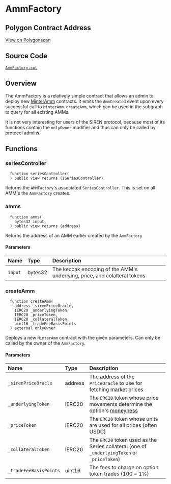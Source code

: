 # AmmFactory

## Polygon Contract Address

[View on Polygonscan](https://polygonscan.com/address/0x0cdaa64b47474e02cdfbd811ec9fd2d265cd3a0a)

## Source Code

[`AmmFactory.sol`](https://github.com/sirenmarkets/core/blob/master/contracts/amm/AmmFactory.sol)

## Overview

The AmmFactory is a relatively simple contract that allows an admin to deploy new [MinterAmm](glossary.md#minteramm) contracts. It emits the `AmmCreated` event upon every successful call to `MinterAmm.createAmm`, which can be used in the subgraph to query for all existing AMMs.

It is not very interesting for users of the SIREN protocol, because most of its functions contain the `onlyOwner` modifier and thus can only be called by protocol admins.

## Functions


### seriesController

```solidity
  function seriesController(
  ) public view returns (ISeriesController)
```

Returns the `AMMFactory`'s associated `SeriesController`. This is set on all AMM's the `AmmFactory` creates.

### amms

```solidity
  function amms(
    bytes32 input,
  ) public view returns (address)
```

Returns the address of an AMM earlier created by the `AmmFactory`

#### Parameters

| Name        | Type    | Description                                                              |
| :---------- | :------ | :------------------------------------------------------------------------|
| `input`     | bytes32 | The keccak encoding of the AMM's underlying, price, and colalteral tokens |

### createAmm

```solidity
  function createAmm(
    address _sirenPriceOracle,
    IERC20 _underlyingToken,
    IERC20 _priceToken,
    IERC20 _collateralToken,
    uint16 _tradeFeeBasisPoints
  ) external onlyOwner
```

Deploys a new `MinterAmm` contract with the given parameters. Can only be called by the owner of the `AmmFactory`.
#### Parameters

| Name                  | Type    | Description                                                             |
| :-------------------- | :------ | :---------------------------------------------------------------------- |
| `_sirenPriceOracle`   | address | The address of the `PriceOracle` to use for fetching market prices      |
| `_underlyingToken`    | IERC20  | The `ERC20` token whose price movements determine the option's [moneyness](glossary.md#moneyness)  |
| `_priceToken`         | IERC20  | The `ERC20` token whose units are used for all prices (often USDC)        |
| `_collateralToken`    | IERC20  | The `ERC20` token used as the Series collateral (one of `_underlyingToken` or `_priceToken`) |
| `_tradeFeeBasisPoints`| uint16  | The fees to charge on option token trades (100 = 1%)                    |
